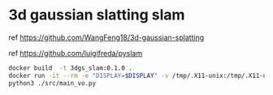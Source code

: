 # 3d gaussian slatting slam

ref https://github.com/WangFeng18/3d-gaussian-splatting

ref https://github.com/luigifreda/pyslam


```bash
docker build  -t 3dgs_slam:0.1.0 .
docker run -it --rm -e "DISPLAY=$DISPLAY" -v /tmp/.X11-unix:/tmp/.X11-unix -v ./:/app --privileged --gpus all 3dgs_slam:0.1.0 bash
python3 ./src/main_vo.py
```